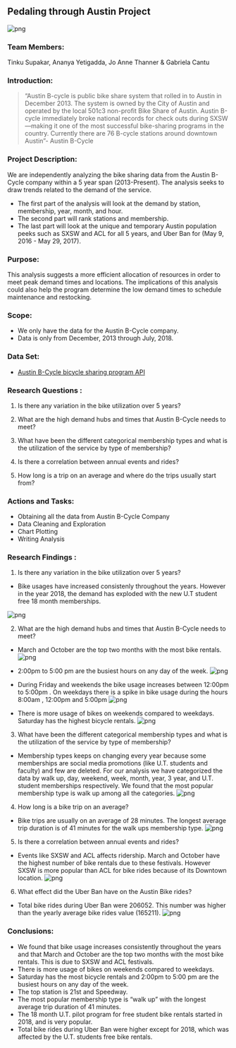 ## Pedaling through Austin Project

![png](README_IMAGES/bikeshare.png)

### Team Members:

Tinku Supakar, Ananya Yetigadda, Jo Anne Thanner & Gabriela Cantu 

### Introduction: 

>“Austin B-cycle is public bike share system that rolled in to Austin in December 2013. The system is owned by the City of Austin and operated by the local 501c3 non-profit Bike Share of Austin. Austin B-cycle immediately broke national records for check outs during SXSW—making it one of the most successful bike-sharing programs in the country. Currently there are 76 B-cycle stations around downtown Austin”- Austin B-Cycle 

### Project Description:

We are independently analyzing the bike sharing data from the Austin B-Cycle company within a 5 year span (2013-Present). The analysis seeks to draw trends related to the demand of the service.
 
* The first part of the analysis will look at the demand by station, membership, year, month, and hour.
* The second part will rank stations and membership.
* The last part will look at the unique and temporary Austin population peeks such as SXSW and ACL for all 5 years, and Uber Ban for (May 9, 2016 - May 29, 2017).
 
### Purpose: 

This analysis suggests a more efficient allocation of resources in order to meet peak demand times and locations. The implications of this analysis could also help the program determine the low demand times to schedule maintenance and restocking.

### Scope: 

* We only have the data for the Austin B-Cycle company.
* Data is only from December, 2013 through July, 2018.

### Data Set: 

* [Austin B-Cycle bicycle sharing program API](https://data.austintexas.gov/resource/cwi3-ckqi.json)

### Research Questions : 

1. Is there any variation in the bike utilization over 5 years?

2. What are the high demand hubs and times that Austin B-Cycle needs to meet?

3. What have been the different categorical membership types  and what is the utilization of the service by type of membership?

4. Is there a correlation between annual events and rides?

5. How long is a trip on an average and where do the trips usually start from? 

### Actions and Tasks: 

* Obtaining all the data from Austin B-Cycle Company
* Data Cleaning and Exploration
* Chart Plotting
* Writing Analysis

### Research Findings :

1. Is there any variation in the bike utilization over 5 years?

* Bike usages have increased consistenly throughout the years. However in the year 2018, the demand has exploded with the new U.T student free 18 month memberships.

![png](README_IMAGES/Rides_per_Year.png)


2. What are the high demand hubs and times that Austin B-Cycle needs to meet?

* March and October are the top two months with the most bike rentals.
 ![png](README_IMAGES/Rides_per_Month.png)

* 2:00pm to 5:00 pm are the busiest hours on any day of the week.
![png](README_IMAGES/Busy_Hour.png)

* During Friday and weekends the bike usage increases between 12:00pm to 5:00pm . On weekdays there is a  spike in bike usage  during the hours 8:00am , 12:00pm and 5:00pm
![png](README_IMAGES/Hours-day.png)

* There is more usage of bikes on weekends compared to weekdays. Saturday has the highest bicycle rentals.
![png](README_IMAGES/Busy_Week.png)


3. What have been the different categorical membership types  and what is the utilization of the service by type of membership?

*  Membership types keeps on changing every year because some memberships are social media promotions (like U.T. students and faculty) and few are deleted. For our analysis we have categorized the data by walk up, day, weekend, week, month, year, 3 year, and U.T. student memberships respectively. We found that the most popular membership type is walk up among all the categories.
![png](README_IMAGES/Pop_Membership.png)

4.  How long is a bike trip on an average?

* Bike trips are usually on an average of 28 minutes. The longest average trip duration is of 41 minutes for the walk ups membership type.
![png](README_IMAGES/avg_duration_mem_type.png)


5. Is there a correlation between annual events and rides?

* Events like SXSW and ACL affects ridership. March and October have the highest number of bike rentals due to these festivals. However SXSW is more popular than ACL for bike rides because of its Downtown location.
![png](README_IMAGES/SXSW-ACL.png)

6. What effect did the Uber Ban have on the Austin Bike rides?

* Total bike rides during Uber Ban were 206052. This number was higher than the yearly average bike rides value (165211).
![png](README_IMAGES/Uberban.png)


### Conclusions: 

* We found that bike usage increases consistently throughout the years and that March and October are the top two months with the most bike rentals. This is due to SXSW and ACL festivals.
* There is more usage of bikes on weekends compared to weekdays.
* Saturday has the most bicycle rentals and 2:00pm to 5:00 pm are the busiest hours on any day of the week. 
* The top station is 21st and Speedway.
* The most popular membership type is “walk up” with the longest average trip duration of 41 minutes.
* The 18 month U.T. pilot program for free student bike rentals started in 2018, and is very popular.
* Total bike rides during Uber Ban were higher except for 2018, which was affected by the U.T. students free bike rentals.
